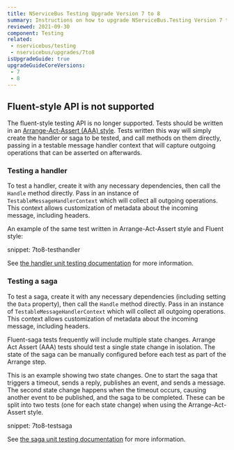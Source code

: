 ```yaml
---
title: NServiceBus Testing Upgrade Version 7 to 8
summary: Instructions on how to upgrade NServiceBus.Testing Version 7 to 8.
reviewed: 2021-09-30
component: Testing
related:
 - nservicebus/testing
 - nservicebus/upgrades/7to8
isUpgradeGuide: true
upgradeGuideCoreVersions:
 - 7
 - 8
---
```


## Fluent-style API is not supported

The fluent-style testing API is no longer supported. Tests should be written in an [Arrange-Act-Assert (AAA) style](https://docs.microsoft.com/en-us/visualstudio/test/unit-test-basics#write-your-tests). Tests written this way will simply create the handler or saga to be tested, and call methods on them directly, passing in a testable message handler context that will capture outgoing operations that can be asserted on afterwards.

### Testing a handler

To test a handler, create it with any necessary dependencies, then call the `Handle` method directly. Pass in an instance of `TestableMessageHandlerContext` which will collect all outgoing operations. This context allows customization of metadata about the incoming message, including headers.

An example of the same test written in Arrange-Act-Assert style and Fluent style:

snippet: 7to8-testhandler

See [the handler unit testing documentation](/nservicebus/testing/#testing-a-handler) for more information.

### Testing a saga

To test a saga, create it with any necessary dependencies (including setting the `Data` property), then call the `Handle` method directly. Pass in an instance of `TestableMessageHandlerContext` which will collect all outgoing operations. This context allows customization of metadata about the incoming message, including headers.

Fluent-saga tests frequently will include multiple state changes. Arrange Act Assert (AAA) tests should test a single state change in isolation. The state of the saga can be manually configured before each test as part of the Arrange step.

This is an example showing two state changes. One to start the saga that triggers a timeout, sends a reply, publishes an event, and sends a message. The second state change happens when the timeout occurs, causing another event to be published, and the saga to be completed. These can be split into two tests (one for each state change) when using the Arrange-Act-Assert style.

snippet: 7to8-testsaga

See [the saga unit testing documentation](/nservicebus/testing/#testing-a-saga) for more information.


